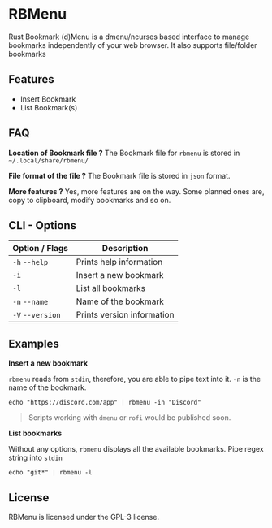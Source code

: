 # RBMenu

Rust Bookmark (d)Menu is a dmenu/ncurses based interface to manage bookmarks independently of your web browser. It also supports file/folder bookmarks

## Features
- Insert Bookmark
- List Bookmark(s)

## FAQ
**Location of Bookmark file ?**
The Bookmark file for `rbmenu` is stored in `~/.local/share/rbmenu/`

**File format of the file ?**
The Bookmark file is stored in `json` format.

**More features ?**
Yes, more features are on the way. Some planned ones are, copy to clipboard, modify bookmarks and so on.

## CLI - Options

| Option / Flags   | Description                |
| ---------------- | -------------------------- |
| `-h` `--help`    | Prints help information    |
| `-i`             | Insert a new bookmark      |
| `-l`             | List all bookmarks         |
| `-n` `--name`    | Name of the bookmark       |
| `-V` `--version` | Prints version information |

## Examples
**Insert a new bookmark**

`rbmenu` reads from `stdin`, therefore, you are able to pipe text into it.
`-n` is the name of the bookmark.

`echo "https://discord.com/app" | rbmenu -in "Discord"`
> Scripts working with `dmenu` or `rofi` would be published soon.

**List bookmarks**

Without any options, `rbmenu` displays all the available bookmarks. Pipe regex string into `stdin`

`echo "git*" | rbmenu -l` 

## License

RBMenu is licensed under the GPL-3 license.
